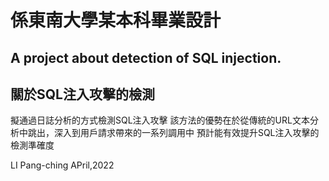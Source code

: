 # 係東南大學某本科畢業設計

## A project about detection of SQL injection.
## 關於SQL注入攻擊的檢測

擬通過日誌分析的方式檢測SQL注入攻擊
該方法的優勢在於從傳統的URL文本分析中跳出，深入到用戶請求帶來的一系列調用中
預計能有效提升SQL注入攻擊的檢測準確度




LI Pang-ching APril,2022

